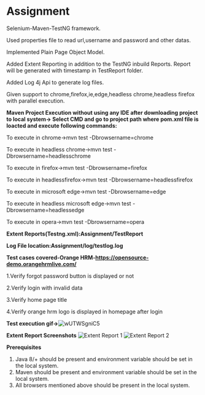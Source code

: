 # Assignment

Selenium-Maven-TestNG framework.

Used properties file to read url,username and password and other datas.

Implemented Plain Page Object Model.

Added Extent Reporting in addition to the TestNG inbuild Reports. Report will be generated with timestamp in TestReport folder.

Added Log 4j Api to generate log files.

Given support to chrome,firefox,ie,edge,headless chrome,headless firefox with parallel execution.

**Maven Project Execution without using any IDE after downloading project to local system-> Select CMD and go to project path where pom.xml file is loacted and execute following commands:**

To execute in chrome->mvn test -Dbrowsername=chrome

To execute in headless chrome->mvn test -Dbrowsername=headlesschrome

To execute in firefox->mvn test -Dbrowsername=firefox

To execute in headlessfirefox->mvn test -Dbrowsername=headlessfirefox

To execute in microsoft edge->mvn test -Dbrowsername=edge

To execute in headless microsoft edge->mvn test -Dbrowsername=headlessedge

To execute in opera->mvn test -Dbrowsername=opera

**Extent Reports(Testng.xml):Assignment/TestReport**

**Log File location:Assignment/log/testlog.log**

**Test cases covered-Orange HRM-https://opensource-demo.orangehrmlive.com/**

1.Verify forgot password button is displayed or not

2.Verify login with invalid data

3.Verify home page title

4.Verify orange hrm logo is displayed in homepage after login

**Test execution gif->**![wUTWSgniC5](https://user-images.githubusercontent.com/52770689/145929474-97723a6f-fc8a-4ab2-aee4-00620c7dfb63.gif)

**Extent Report Screenshots**
![Extent Report 1](https://user-images.githubusercontent.com/52770689/87049243-5d641600-c21a-11ea-8d66-f00a47185d70.png)
![Extent Report 2](https://user-images.githubusercontent.com/52770689/87049270-63f28d80-c21a-11ea-9aaa-28cd344686e3.png)

**Prerequisites**

1. Java 8/+ should be present and environment variable should be set in the local system.
2. Maven should be present and environment variable should be set in the local system.
3. All browsers mentioned above should be present in the local system.





